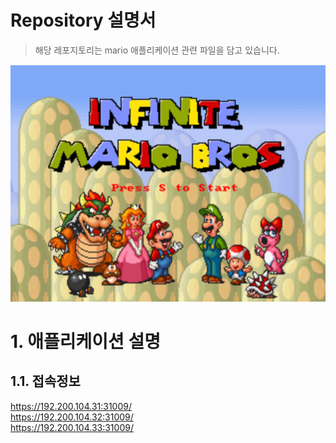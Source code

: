 Repository 설명서
======================

> 해당 레포지토리는 mario 애플리케이션 관련 파일을 담고 있습니다.  

![ex_screenshot](../img/mario.png)

# 1. 애플리케이션 설명
## 1.1. 접속정보

  
  https://192.200.104.31:31009/  
  https://192.200.104.32:31009/  
  https://192.200.104.33:31009/  
  
